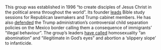 This group was established in 1996 “to create disciples of Jesus Christ in the political arena throughout the world”. Its founder [leads](https://www.hrc.org/news/mike-pence-sponsors-white-house-bible-study-led-by-anti-lgbtq-anti-women-ex) Bible study sessions for Republican lawmakers and Trump cabinet members. He has also [defended](https://theintercept.com/2018/06/19/capitol-ministries-trump-family-separation/) the Trump administration’s controversial child separation policies on the Mexico border calling them a consequence of immigrants’ “illegal behaviour”. The group’s leaders [have called](https://www.nytimes.com/2019/10/29/magazine/ralph-drollinger-white-house-evangelical.html) homosexuality “an abomination” and “illegitimate in God’s eyes” and abortion a ‘slippery slope’ to infanticide.

